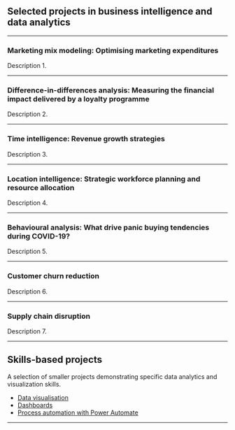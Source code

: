 ## Selected projects in business intelligence and data analytics

---

### Marketing mix modeling: Optimising marketing expenditures

Description 1.

---

### Difference-in-differences analysis: Measuring the financial impact delivered by a loyalty programme
Description 2.

---

### Time intelligence: Revenue growth strategies
Description 3.

---

### Location intelligence: Strategic workforce planning and resource allocation
Description 4.

---

### Behavioural analysis: What drive panic buying tendencies during COVID-19?
Description 5.

---

### Customer churn reduction
Description 6.

---

### Supply chain disruption
Description 7.

---

## Skills-based projects
A selection of smaller projects demonstrating specific data analytics and visualization skills.

- [Data visualisation](#)
- [Dashboards](#)
- [Process automation with Power Automate](#)

---
